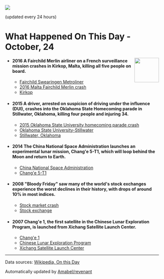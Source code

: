 <img src="https://img.shields.io/badge/last%20updated%20at-2020--10--24%2000%3A13%20(UTC)-brightgreen?style=for-the-badge">

(updated every 24 hours)

# What Happened On This Day - October, 24

<img align="right" src="https://user-images.githubusercontent.com/12688422/87848414-3e9d0800-c91b-11ea-84df-7ebcb2c52b8d.png" width="80px">

- #### 2016 A Fairchild Merlin airliner on a French surveillance mission crashes in Kirkop, Malta, killing all five people on board.

  - [Fairchild Swearingen Metroliner](https://wikipedia.org/wiki/Fairchild_Swearingen_Metroliner)
  - [2016 Malta Fairchild Merlin crash](https://wikipedia.org/wiki/2016_Malta_Fairchild_Merlin_crash)
  - [Kirkop](https://wikipedia.org/wiki/Kirkop)

- #### 2015 A driver, arrested on suspicion of driving under the influence (DUI), crashes into the Oklahoma State Homecoming parade in Stillwater, Oklahoma, killing four people and injuring 34.

  - [2015 Oklahoma State University homecoming parade crash](https://wikipedia.org/wiki/2015_Oklahoma_State_University_homecoming_parade_crash)
  - [Oklahoma State University-Stillwater](https://wikipedia.org/wiki/Oklahoma_State_University%E2%80%93Stillwater)
  - [Stillwater, Oklahoma](https://wikipedia.org/wiki/Stillwater,_Oklahoma)

- #### 2014 The China National Space Administration launches an experimental lunar mission, Chang'e 5-T1, which will loop behind the Moon and return to Earth.

  - [China National Space Administration](https://wikipedia.org/wiki/China_National_Space_Administration)
  - [Chang'e 5-T1](https://wikipedia.org/wiki/Chang%27e_5-T1)

- #### 2008 "Bloody Friday" saw many of the world's stock exchanges experience the worst declines in their history, with drops of around 10% in most indices.

  - [Stock market crash](https://wikipedia.org/wiki/Stock_market_crash#Bloody_Friday)
  - [Stock exchange](https://wikipedia.org/wiki/Stock_exchange)

- #### 2007 Chang'e 1, the first satellite in the Chinese Lunar Exploration Program, is launched from Xichang Satellite Launch Center.

  - [Chang'e 1](https://wikipedia.org/wiki/Chang%27e_1)
  - [Chinese Lunar Exploration Program](https://wikipedia.org/wiki/Chinese_Lunar_Exploration_Program)
  - [Xichang Satellite Launch Center](https://wikipedia.org/wiki/Xichang_Satellite_Launch_Center)
---

Data sources: [Wikipedia, On this Day](https://byabbe.se/on-this-day/)

Automatically updated by [Amabel/revenant](https://github.com/Amabel/revenant)